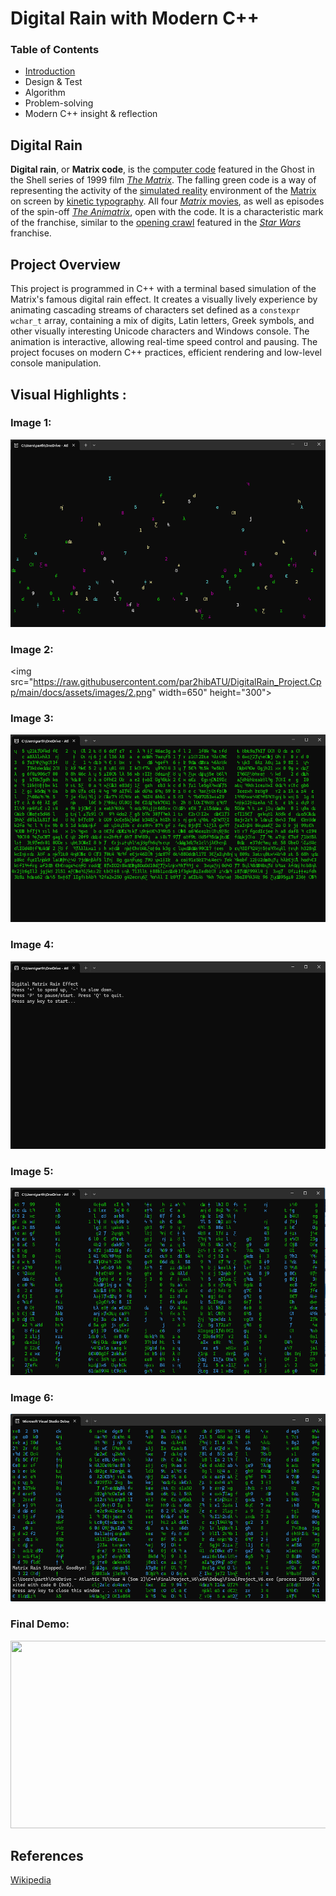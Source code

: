 # Digital Rain  with Modern C++


### Table of Contents
 - [Introduction](https://github.com/par2hibATU/DigitalRain_Project.Cpp/blob/main/docs/pages/Introduction.html)
 - Design & Test
 - Algorithm
 - Problem-solving
 - Modern C++ insight & reflection

## Digital Rain
**Digital rain**, or **Matrix code**, is the  [computer code](https://en.wikipedia.org/wiki/Source_code "Source code")   featured in the Ghost in the Shell series of 1999 film [_The Matrix_](https://en.wikipedia.org/wiki/The_Matrix "The Matrix"). The falling green code is a way of representing the activity of the [simulated reality](https://en.wikipedia.org/wiki/Simulated_reality "Simulated reality") environment of the [Matrix](https://en.wikipedia.org/wiki/Matrix_(fictional_universe) "Matrix (fictional universe)") on screen by [kinetic typography](https://en.wikipedia.org/wiki/Kinetic_typography "Kinetic typography"). All four [_Matrix_  movies](https://en.wikipedia.org/wiki/The_Matrix_(franchise) "The Matrix (franchise)"), as well as episodes of the spin-off _[The Animatrix](https://en.wikipedia.org/wiki/The_Animatrix)_, open with the code. It is a characteristic mark of the franchise, similar to the [opening crawl](https://en.wikipedia.org/wiki/Star_Wars_opening_crawl "Star Wars opening crawl") featured in the _[Star Wars](https://en.wikipedia.org/wiki/Star_Wars "Star Wars")_ franchise.

## Project Overview
This project is programmed in C++ with a terminal based simulation of the Matrix's famous digital rain effect. It creates a visually lively experience by animating cascading streams of characters set  defined as a `constexpr` `wchar_t` array, containing a mix of digits, Latin letters, Greek symbols, and other visually interesting Unicode characters and Windows console. The animation is interactive, allowing real-time speed control and pausing. The project focuses on modern C++ practices, efficient rendering and low-level console manipulation.

## Visual Highlights :
### Image 1:
<img src="https://raw.githubusercontent.com/par2hibATU/DigitalRain_Project.Cpp/main/docs/assets/images/1.png" width="650" height="300">

### Image 2:
<img src="https://raw.githubusercontent.com/par2hibATU/DigitalRain_Project.Cpp/main/docs/assets/images/2.png" width=650" height="300">

### Image 3:
<img src="https://raw.githubusercontent.com/par2hibATU/DigitalRain_Project.Cpp/main/docs/assets/images/3.png" width="650" height="300">

### Image 4:
<img src="https://raw.githubusercontent.com/par2hibATU/DigitalRain_Project.Cpp/main/docs/assets/images/4.png" width="650" height="300">

### Image 5:
<img src="https://raw.githubusercontent.com/par2hibATU/DigitalRain_Project.Cpp/main/docs/assets/images/5.png" width="650" height="300">

### Image 6:
<img src="https://raw.githubusercontent.com/par2hibATU/DigitalRain_Project.Cpp/main/docs/assets/images/6.png" width="650" height="300">

### Final Demo:
<img src="https://raw.githubusercontent.com/par2hibATU/DigitalRain_Project.Cpp/main/docs/assets/images/demo2.gif" width="650" height="300">



## References
[Wikipedia](https://en.wikipedia.org/wiki/Digital_rain)








